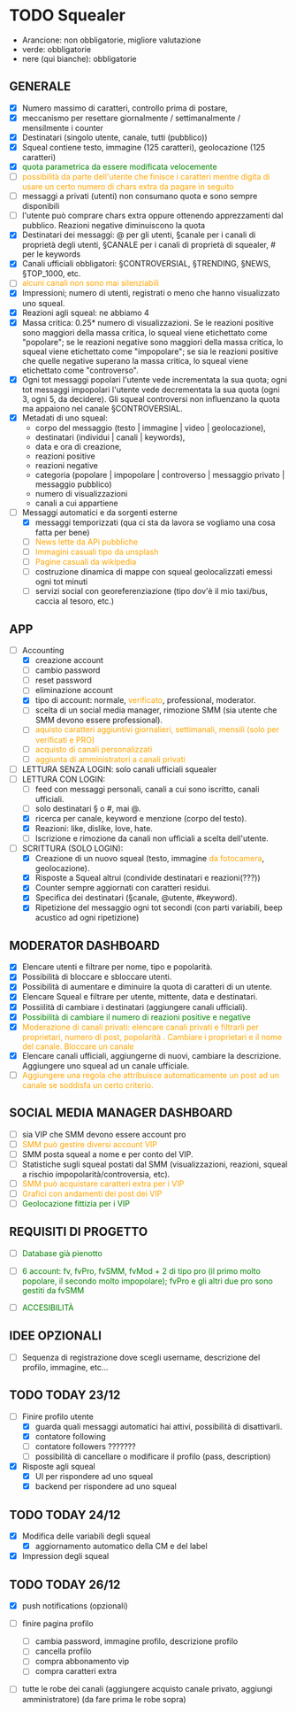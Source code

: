 # TODO Squealer

-   Arancione: non obbligatorie, migliore valutazione
-   verde: obbligatorie
-   nere (qui bianche): obbligatorie

<style>
    .green {
        color: green;
    }

    .orange {
        color: orange;
    }

    </style>

## GENERALE

-   [x] Numero massimo di caratteri, controllo prima di postare,
-   [x] meccanismo per resettare giornalmente / settimanalmente / mensilmente i counter
-   [x] Destinatari (singolo utente, canale, tutti (pubblico))
-   [x] Squeal contiene testo, immagine (125 caratteri), geolocazione (125 caratteri)
-   [x] <span class="green">quota parametrica da essere modificata velocemente</span>
-   [ ] <span class="orange">possibilità da parte dell'utente che finisce i caratteri mentre digita di usare un certo numero di chars extra da pagare in seguito</span>
-   [ ] messaggi a privati (utenti) non consumano quota e sono sempre disponibili
-   [ ] l'utente può comprare chars extra oppure ottenendo apprezzamenti dal pubblico. Reazioni negative diminuiscono la quota
-   [x] Destinatari dei messaggi: @ per gli utenti, §canale per i canali di proprietà degli utenti, §CANALE per i canali di proprietà di squealer, # per le keywords
-   [x] Canali ufficiali obbligatori: §CONTROVERSIAL, §TRENDING, §NEWS, §TOP_1000, etc.
-   [ ] <span class="orange">alcuni canali non sono mai silenziabili</span>
-   [x] Impressioni; numero di utenti, registrati o meno che hanno visualizzato uno squeal.
-   [x] Reazioni agli squeal: ne abbiamo 4
-   [x] Massa critica: 0.25* numero di visualizzazioni. Se le reazioni positive sono maggiori della massa critica, lo squeal viene etichettato come "popolare"; se le reazioni negative sono maggiori della massa critica, lo squeal viene etichettato come "impopolare"; se sia le reazioni positive che quelle negative superano la massa critica, lo squeal viene etichettato come "controverso".
-   [x] Ogni tot messaggi popolari l'utente vede incrementata la sua quota; ogni tot messaggi impopolari l'utente vede decrementata la sua quota (ogni 3, ogni 5, da decidere). Gli squeal controversi non influenzano la quota ma appaiono nel canale §CONTROVERSIAL.
-   [x] Metadati di uno squeal: 
    -   corpo del messaggio (testo | immagine | video | geolocazione),
    -   destinatari (individui | canali | keywords),
    -   data e ora di creazione,
    -   reazioni positive
    -   reazioni negative
    -   categoria (popolare | impopolare | controverso | messaggio privato | messaggio pubblico)
    -   numero di visualizzazioni
    -   canali a cui appartiene
-  [ ] Messaggi automatici e da sorgenti esterne
   -  [x] messaggi temporizzati (qua ci sta da lavora se vogliamo una cosa fatta per bene)
   -  [ ] <span class="orange">News lette da APi pubbliche</span>
   -  [ ] <span class="orange">Immagini casuali tipo da unsplash</span>
   -  [ ] <span class="orange">Pagine casuali da wikipedia</span>
   -  [ ] costruzione dinamica di mappe con squeal geolocalizzati emessi ogni tot minuti
   -  [ ] servizi social con georeferenziazione (tipo dov'è il mio taxi/bus, caccia al tesoro, etc.)

## APP

- [ ] Accounting
  - [x] creazione account
  - [ ] cambio password
  - [ ] reset password
  - [ ] eliminazione account
  - [x] tipo di account: normale, <span class="orange">verificato</span>, professional, moderator.
  - [ ] scelta di un social media manager, rimozione SMM (sia utente che SMM devono essere professional).
  - [ ] <span class="orange">aquisto caratteri aggiuntivi giornalieri, settimanali, mensili (solo per verificati e PRO)</span>
  - [ ] <span class="orange">acquisto di canali personalizzati</span>
  - [ ] <span class="orange">aggiunta di amministratori a canali privati</span>
- [ ] LETTURA SENZA LOGIN: solo canali ufficiali squealer
- [ ] LETTURA CON LOGIN: 
  - [ ] feed con messaggi personali, canali a cui sono iscritto, canali ufficiali.
  - [ ] solo destinatari § o #, mai @.
  - [x] ricerca per canale, keyword e menzione (corpo del testo).
  - [x] Reazioni: like, dislike, love, hate.
  - [ ] Iscrizione e rimozione da canali non ufficiali a scelta dell'utente.
- [ ] SCRITTURA (SOLO LOGIN):
  - [x] Creazione di un nuovo squeal (testo, immagine <span class="orange">da fotocamera</span>, geolocazione).
  - [x] Risposte a Squeal altrui (condivide destinatari e reazioni(???))
  - [x] Counter sempre aggiornati con caratteri residui.
  - [x] Specifica dei destinatari (§canale, @utente, #keyword).
  - [x] Ripetizione del messaggio ogni tot secondi (con parti variabili, beep acustico ad ogni ripetizione)

## MODERATOR DASHBOARD

- [x] Elencare utenti e filtrare per nome, tipo e popolarità.
- [x] Possibilità di bloccare e sbloccare utenti.
- [x] Possibilità di aumentare e diminuire la quota di caratteri di un utente.
- [x] Elencare Squeal e filtrare per utente, mittente, data e destinatari.
- [x] Possiilità di cambiare i destinatari (aggiungere canali ufficiali).
- [x] <span class="green">Possibilità di cambiare il numero di reazioni positive e negative</span>
- [x] <span class="orange">Moderazione di canali privati: elencare canali privati e filtrarli per proprietari, numero di post, popolarità . Cambiare i proprietari e il nome del canale. Bloccare un canale</span>
- [x] Elencare canali ufficiali, aggiungerne di nuovi, cambiare la descrizione. Aggiungere uno squeal ad un canale ufficiale.
- [ ] <span class="orange">Aggiungere una regola che attribuisce automaticamente un post ad un canale se soddisfa un certo criterio.</span>

## SOCIAL MEDIA MANAGER DASHBOARD

- [ ] sia VIP che SMM devono essere account pro
- [ ] <span class="orange">SMM può gestire diversi account VIP</span>
- [ ] SMM posta squeal a nome e per conto del VIP.
- [ ] Statistiche sugli squeal postati dal SMM (visualizzazioni, reazioni, squeal a rischio impopolarità/controversia, etc).
- [ ] <span class="orange">SMM può acquistare caratteri extra per i VIP</span>
- [ ] <span class="orange">Grafici con andamenti dei post dei VIP</span>
- [ ] <span class="green">Geolocazione fittizia per i VIP</span>

## REQUISITI DI PROGETTO

- [ ] <span class="green">Database già pienotto</span>
- [ ] <span class="green">6 account: fv, fvPro, fvSMM, fvMod + 2 di tipo pro (il primo molto popolare, il secondo molto impopolare); fvPro e gli altri due pro sono gestiti da fvSMM</span>
- [ ] <span class="green">ACCESIBILITÀ</span>


## IDEE OPZIONALI

- [ ] Sequenza di registrazione dove scegli username, descrizione del profilo, immagine, etc...



## TODO TODAY 23/12

- [ ] Finire profilo utente
  - [x] guarda quali messaggi automatici hai attivi, possibilità di disattivarli.
  - [x] contatore following
  - [ ] contatore followers ???????
  - [ ] possibilità di cancellare o modificare il profilo (pass, description)

- [x] Risposte agli squeal
  - [x] UI per rispondere ad uno squeal
  - [x] backend per rispondere ad uno squeal

## TODO TODAY 24/12

- [x] Modifica delle variabili degli squeal
  - [X] aggiornamento automatico della CM e del label

- [X] Impression degli squeal

## TODO TODAY 26/12

- [x] push notifications (opzionali)
  
- [ ] finire pagina profilo
  - [ ] cambia password, immagine profilo, descrizione profilo
  - [ ] cancella profilo
  - [ ] compra abbonamento vip
  - [ ] compra caratteri extra
- [ ] tutte le robe dei canali (aggiungere acquisto canale privato, aggiungi amministratore) (da fare prima le robe sopra)
